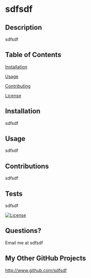 # sdfsdf 

## Description
sdfsdf

## Table of Contents
[Installation](#installation)

[Usage](#usage)

[Contributing](#contributing)

[License](#license)

## Installation
sdfsdf

## Usage
sdfsdf

## Contributions
sdfsdf

## Tests
sdfsdf

[![License](https://img.shields.io/badge/License-MPL_2.0-brightgreen.svg)](https://opensource.org/licenses/MPL-2.0)

## Questions?

Email me at sdfsdf

## My Other GitHub Projects
http://www.github.com/sdfsdf




